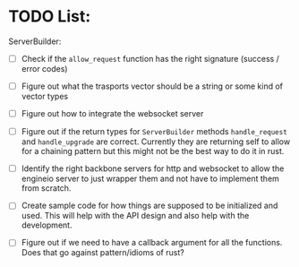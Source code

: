 # TODO List:

ServerBuilder:
- [ ] Check if the `allow_request` function has the right signature (success / error codes)
- [ ]  Figure out what the trasports vector should be a string or some kind of vector types
- [ ]  Figure out how to integrate the websocket server
- [ ]  Figure out if the return types for `ServerBuilder` methods `handle_request` and `handle_upgrade` are correct. Currently they are returning self to allow for a chaining pattern but this might not be the best way to do it in rust.
- [ ]  Identify the right backbone servers for http and websocket to allow the engineio server to just wrapper them and not have to implement them from scratch.
- [ ]  Create sample code for how things are supposed to be initialized and used. This will help with the API design and also help with the development.
- [ ]  Figure out if we need to have a callback argument for all the functions. Does that go against pattern/idioms of rust?



